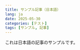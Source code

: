 ```yaml
---
title: サンプル記事（日本語）
lang: ja
date: 2025-05-30
categories: [テスト]
tags: [サンプル, 記事]
---
```


これは日本語の記事のサンプルです。
